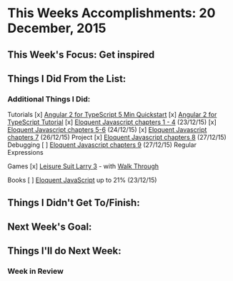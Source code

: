 # This Weeks Accomplishments: 20 December, 2015

## This Week's Focus: Get inspired

## Things I Did From the List:

### Additional Things I Did:
Tutorials
[x] [Angular 2 for TypeScript 5 Min Quickstart](https://angular.io/docs/ts/latest/quickstart.html)
[x] [Angular 2 for TypeScript Tutorial](https://angular.io/docs/ts/latest/quickstart.html)
[x] [Eloquent Javascript chapters 1 - 4](http://eloquentjavascript.net/code/#4) (23/12/15)
[x] [Eloquent Javascript chapters 5-6](http://eloquentjavascript.net/code/#4) (24/12/15)
[x] [Eloquent Javascript chapters 7](http://eloquentjavascript.net/code/#4) (26/12/15) Project
[x] [Eloquent Javascript chapters 8](http://eloquentjavascript.net/code/#4) (27/12/15) Debugging
[ ] [Eloquent Javascript chapters 9](http://eloquentjavascript.net/code/#4) (27/12/15) Regular Expressions

Games
[x] [Leisure Suit Larry 3](https://archive.org/details/msdos_Leisure_Suit_Larry_3_-_Passionate_Patti_in_Pursuit_of_the_Pulsating_Pectorals_1989) - with [Walk Through](http://www.gamefaqs.com/pc/565082-leisure-suit-larry-iii-passionate-patti-in-pursuit-of-the/faqs/36626)

Books
[ ] [Eloquent JavaScript](http://eloquentjavascript.net/) up to 21% (23/12/15)

## Things I Didn't Get To/Finish:

## Next Week's Goal:

## Things I'll do Next Week:

### Week in Review
